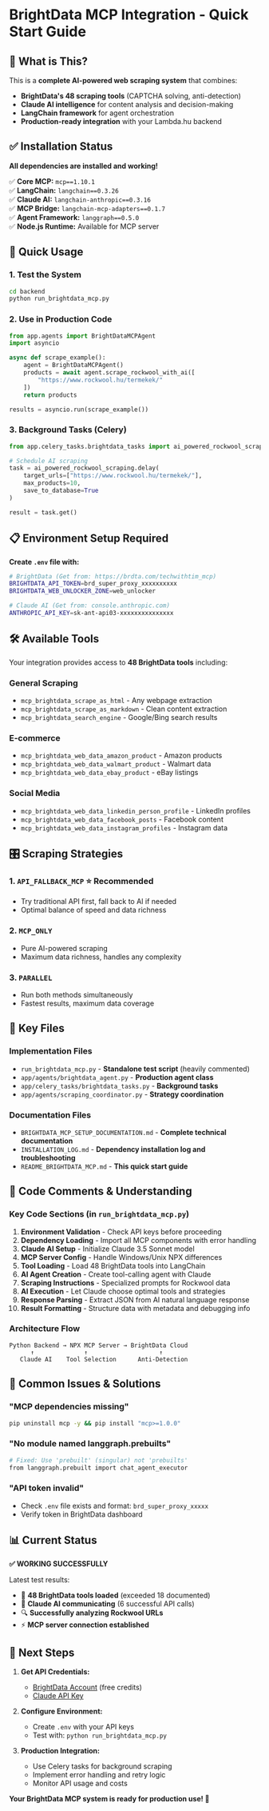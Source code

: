 # BrightData MCP Integration - Quick Start Guide

## 🎯 What is This?

This is a **complete AI-powered web scraping system** that combines:
- **BrightData's 48 scraping tools** (CAPTCHA solving, anti-detection)
- **Claude AI intelligence** for content analysis and decision-making  
- **LangChain framework** for agent orchestration
- **Production-ready integration** with your Lambda.hu backend

## ✅ Installation Status

**All dependencies are installed and working!**

✅ **Core MCP:** `mcp==1.10.1`  
✅ **LangChain:** `langchain==0.3.26`  
✅ **Claude AI:** `langchain-anthropic==0.3.16`  
✅ **MCP Bridge:** `langchain-mcp-adapters==0.1.7`  
✅ **Agent Framework:** `langgraph==0.5.0`  
✅ **Node.js Runtime:** Available for MCP server  

## 🚀 Quick Usage

### 1. Test the System
```bash
cd backend
python run_brightdata_mcp.py
```

### 2. Use in Production Code
```python
from app.agents import BrightDataMCPAgent
import asyncio

async def scrape_example():
    agent = BrightDataMCPAgent()
    products = await agent.scrape_rockwool_with_ai([
        "https://www.rockwool.hu/termekek/"
    ])
    return products

results = asyncio.run(scrape_example())
```

### 3. Background Tasks (Celery)
```python
from app.celery_tasks.brightdata_tasks import ai_powered_rockwool_scraping

# Schedule AI scraping
task = ai_powered_rockwool_scraping.delay(
    target_urls=["https://www.rockwool.hu/termekek/"],
    max_products=10,
    save_to_database=True
)

result = task.get()
```

## 📋 Environment Setup Required

**Create `.env` file with:**
```bash
# BrightData (Get from: https://brdta.com/techwithtim_mcp)
BRIGHTDATA_API_TOKEN=brd_super_proxy_xxxxxxxxxx
BRIGHTDATA_WEB_UNLOCKER_ZONE=web_unlocker

# Claude AI (Get from: console.anthropic.com)  
ANTHROPIC_API_KEY=sk-ant-api03-xxxxxxxxxxxxxxx
```

## 🛠️ Available Tools

Your integration provides access to **48 BrightData tools** including:

### General Scraping
- `mcp_brightdata_scrape_as_html` - Any webpage extraction
- `mcp_brightdata_scrape_as_markdown` - Clean content extraction
- `mcp_brightdata_search_engine` - Google/Bing search results

### E-commerce
- `mcp_brightdata_web_data_amazon_product` - Amazon products
- `mcp_brightdata_web_data_walmart_product` - Walmart data
- `mcp_brightdata_web_data_ebay_product` - eBay listings

### Social Media
- `mcp_brightdata_web_data_linkedin_person_profile` - LinkedIn profiles
- `mcp_brightdata_web_data_facebook_posts` - Facebook content
- `mcp_brightdata_web_data_instagram_profiles` - Instagram data

## 🎛️ Scraping Strategies

### 1. `API_FALLBACK_MCP` ⭐ **Recommended**
- Try traditional API first, fall back to AI if needed
- Optimal balance of speed and data richness

### 2. `MCP_ONLY`
- Pure AI-powered scraping
- Maximum data richness, handles any complexity

### 3. `PARALLEL`  
- Run both methods simultaneously
- Fastest results, maximum data coverage

## 📁 Key Files

### Implementation Files
- `run_brightdata_mcp.py` - **Standalone test script** (heavily commented)
- `app/agents/brightdata_agent.py` - **Production agent class**
- `app/celery_tasks/brightdata_tasks.py` - **Background tasks**
- `app/agents/scraping_coordinator.py` - **Strategy coordination**

### Documentation Files
- `BRIGHTDATA_MCP_SETUP_DOCUMENTATION.md` - **Complete technical documentation**
- `INSTALLATION_LOG.md` - **Dependency installation log and troubleshooting**
- `README_BRIGHTDATA_MCP.md` - **This quick start guide**

## 🔧 Code Comments & Understanding

### Key Code Sections (in `run_brightdata_mcp.py`)

1. **Environment Validation** - Check API keys before proceeding
2. **Dependency Loading** - Import all MCP components with error handling  
3. **Claude AI Setup** - Initialize Claude 3.5 Sonnet model
4. **MCP Server Config** - Handle Windows/Unix NPX differences
5. **Tool Loading** - Load 48 BrightData tools into LangChain
6. **AI Agent Creation** - Create tool-calling agent with Claude
7. **Scraping Instructions** - Specialized prompts for Rockwool data
8. **AI Execution** - Let Claude choose optimal tools and strategies
9. **Response Parsing** - Extract JSON from AI natural language response
10. **Result Formatting** - Structure data with metadata and debugging info

### Architecture Flow
```
Python Backend → NPX MCP Server → BrightData Cloud
      ↑              ↑                    ↑
   Claude AI    Tool Selection      Anti-Detection
```

## 🐛 Common Issues & Solutions

### "MCP dependencies missing"
```bash
pip uninstall mcp -y && pip install "mcp>=1.0.0"
```

### "No module named langgraph.prebuilts"  
```bash
# Fixed: Use 'prebuilt' (singular) not 'prebuilts'
from langgraph.prebuilt import chat_agent_executor
```

### "API token invalid"
- Check `.env` file exists and format: `brd_super_proxy_xxxxx`
- Verify token in BrightData dashboard

## 📊 Current Status

**✅ WORKING SUCCESSFULLY**

Latest test results:
- 📡 **48 BrightData tools loaded** (exceeded 18 documented)
- 🧠 **Claude AI communicating** (6 successful API calls)  
- 🔍 **Successfully analyzing Rockwool URLs**
- ⚡ **MCP server connection established**

## 🎯 Next Steps

1. **Get API Credentials:**
   - [BrightData Account](https://brdta.com/techwithtim_mcp) (free credits)
   - [Claude API Key](https://console.anthropic.com)

2. **Configure Environment:**
   - Create `.env` with your API keys
   - Test with: `python run_brightdata_mcp.py`

3. **Production Integration:**
   - Use Celery tasks for background scraping
   - Implement error handling and retry logic
   - Monitor API usage and costs

**Your BrightData MCP system is ready for production use! 🚀** 